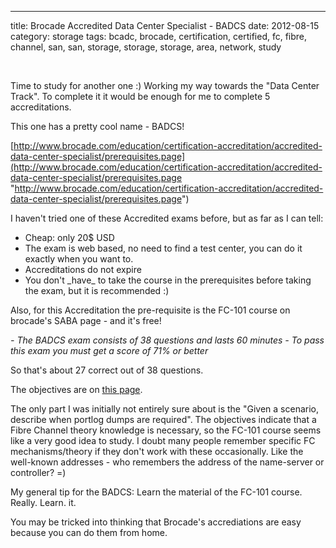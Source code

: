 ---
title: Brocade Accredited Data Center Specialist - BADCS
date: 2012-08-15
category: storage
tags: bcadc, brocade, certification, certified, fc, fibre, channel, san, san, storage, storage, storage, area, network, study

 

Time to study for another one :) Working my way towards the "Data Center Track". To complete it it would be enough for me to complete 5 accreditations.

This one has a pretty cool name - BADCS!

[http://www.brocade.com/education/certification-accreditation/accredited-data-center-specialist/prerequisites.page](http://www.brocade.com/education/certification-accreditation/accredited-data-center-specialist/prerequisites.page "http://www.brocade.com/education/certification-accreditation/accredited-data-center-specialist/prerequisites.page")

I haven't tried one of these Accredited exams before, but as far as I can tell:

- Cheap: only 20$ USD
- The exam is web based, no need to find a test center, you can do it exactly when you want to.
- Accreditations do not expire
- You don't \_have\_ to take the course in the prerequisites before taking the exam, but it is recommended :)

Also, for this Accreditation the pre-requisite is the FC-101 course on brocade's SABA page - and it's free!

_\- The BADCS exam consists of 38 questions and lasts 60 minutes_ _\- To pass this exam you must get a score of 71% or better_ 

So that's about 27 correct out of 38 questions.

The objectives are on [this page](http://www.brocade.com/education/certification-accreditation/accredited-data-center-specialist/index.page "on brocade.com").

The only part I was initially not entirely sure about is the "Given a scenario, describe when portlog dumps are required". The objectives indicate that a Fibre Channel theory knowledge is necessary, so the FC-101 course seems like a very good idea to study. I doubt many people remember specific FC mechanisms/theory if they don't work with these occasionally. Like the well-known addresses - who remembers the address of the name-server or controller? =)

My general tip for the BADCS: Learn the material of the FC-101 course. Really. Learn. it.

You may be tricked into thinking that Brocade's accrediations are easy because you can do them from home.
